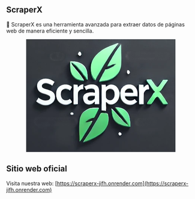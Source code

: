 ## ScraperX  

🚀 ScraperX es una herramienta avanzada para extraer datos de páginas web de manera eficiente y sencilla.  

<p align="center">
  <img src="https://raw.githubusercontent.com/JomaorX/ScraperX/main/public/imagenes/scraperX-grande.webp" alt="ScraperX Logo">
</p>

## Sitio web oficial
Visita nuestra web: [https://scraperx-jifh.onrender.com](https://scraperx-jifh.onrender.com)
